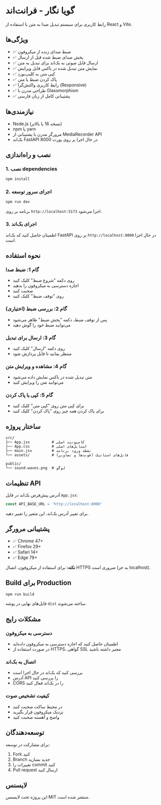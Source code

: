 # گویا نگار - فرانت‌اند

رابط کاربری برای سیستم تبدیل صدا به متن با استفاده از React و Vite.

## ویژگی‌ها

- ✅ ضبط صدای زنده از میکروفون
- ✅ پخش صدای ضبط شده قبل از ارسال
- ✅ ارسال فایل صوتی به بک‌اند برای تبدیل به متن
- ✅ نمایش متن تبدیل شده در باکس قابل ویرایش
- ✅ کپی متن به کلیپ‌بورد
- ✅ پاک کردن ضبط یا متن
- ✅ رابط کاربری واکنش‌گرا (Responsive)
- ✅ طراحی مدرن با Glassmorphism
- ✅ پشتیبانی کامل از زبان فارسی

## نیازمندی‌ها

- Node.js (نسخه 16 یا بالاتر)
- npm یا yarn
- مرورگر مدرن با پشتیبانی از MediaRecorder API
- بک‌اند FastAPI در حال اجرا بر روی پورت 8000

## نصب و راه‌اندازی

### 1. نصب dependencies

```bash
npm install
```

### 2. اجرای سرور توسعه

```bash
npm run dev
```

برنامه بر روی `http://localhost:5173` اجرا می‌شود.

### 3. اجرای بک‌اند

اطمینان حاصل کنید که بک‌اند FastAPI بر روی `http://localhost:8000` در حال اجرا است.

## نحوه استفاده

### گام 1: ضبط صدا
- روی دکمه "شروع ضبط" کلیک کنید
- اجازه دسترسی به میکروفون را بدهید
- صحبت کنید
- روی "توقف ضبط" کلیک کنید

### گام 2: بررسی ضبط (اختیاری)
- پس از توقف ضبط، دکمه "پخش ضبط" ظاهر می‌شود
- می‌توانید ضبط خود را گوش دهید

### گام 3: ارسال برای تبدیل
- روی دکمه "ارسال" کلیک کنید
- منتظر بمانید تا فایل پردازش شود

### گام 4: مشاهده و ویرایش متن
- متن تبدیل شده در باکس نمایش داده می‌شود
- می‌توانید متن را ویرایش کنید

### گام 5: کپی یا پاک کردن
- برای کپی متن روی "کپی متن" کلیک کنید
- برای پاک کردن همه چیز روی "پاک کردن" کلیک کنید

## ساختار پروژه

```
src/
├── App.jsx          # کامپوننت اصلی
├── App.css          # استایل‌های اصلی
├── main.jsx         # نقطه ورود برنامه
└── assets/          # فایل‌های استاتیک (فونت‌ها و تصاویر)

public/
└── sound-waves.png  # لوگو
```

## تنظیمات API

آدرس پیش‌فرض بک‌اند در فایل `App.jsx`:

```javascript
const API_BASE_URL = 'http://localhost:8000'
```

برای تغییر آدرس بک‌اند، این متغیر را تغییر دهید.

## پشتیبانی مرورگر

- ✅ Chrome 47+
- ✅ Firefox 29+
- ✅ Safari 14+
- ✅ Edge 79+

**نکته:** برای استفاده از میکروفون، اتصال HTTPS ضروری است (به جز localhost).

## Build برای Production

```bash
npm run build
```

فایل‌های نهایی در پوشه `dist` ساخته می‌شوند.

## مشکلات رایج

### دسترسی به میکروفون
- اطمینان حاصل کنید که اجازه دسترسی به میکروفون داده‌اید
- در صورت استفاده از HTTPS، گواهی SSL معتبر داشته باشید

### اتصال به بک‌اند
- بررسی کنید که بک‌اند در حال اجرا است
- آدرس API را بررسی کنید
- CORS را در بک‌اند فعال کنید

### کیفیت تشخیص صوت
- در محیط ساکت صحبت کنید
- نزدیک میکروفون قرار بگیرید
- واضح و آهسته صحبت کنید

## توسعه‌دهندگان

برای مشارکت در توسعه:

1. Fork کنید
2. Branch جدید بسازید
3. تغییرات را commit کنید
4. Pull request ارسال کنید

## لایسنس

این پروژه تحت لایسنس MIT منتشر شده است.
